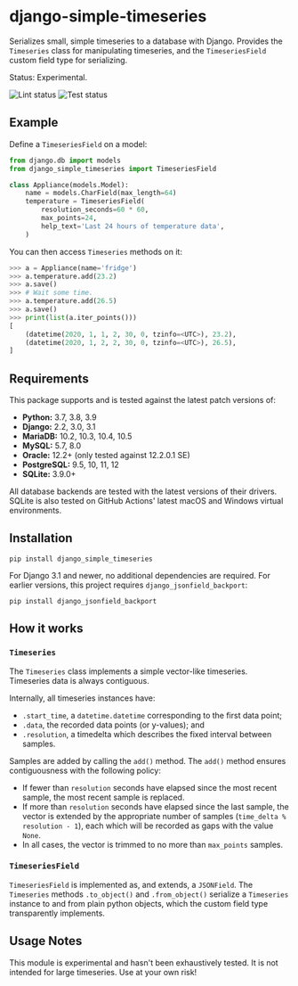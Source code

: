 # django-simple-timeseries

Serializes small, simple timeseries to a database with Django. Provides the `Timeseries` class for manipulating timeseries, and the `TimeseriesField` custom field type for serializing.

Status: Experimental.

![Lint status](https://github.com/mik3y/django-simple-timeseries/actions/workflows/lint.yml/badge.svg)
![Test status](https://github.com/mik3y/django-simple-timeseries/actions/workflows/test.yml/badge.svg)

## Example

Define a `TimeseriesField` on a model:

```py
from django.db import models
from django_simple_timeseries import TimeseriesField

class Appliance(models.Model):
    name = models.CharField(max_length=64)
    temperature = TimeseriesField(
        resolution_seconds=60 * 60,
        max_points=24,
        help_text='Last 24 hours of temperature data',
    )
```

You can then access `Timeseries` methods on it:

```py
>>> a = Appliance(name='fridge')
>>> a.temperature.add(23.2)
>>> a.save()
>>> # Wait some time.
>>> a.temperature.add(26.5)
>>> a.save()
>>> print(list(a.iter_points()))
[
    (datetime(2020, 1, 1, 2, 30, 0, tzinfo=<UTC>), 23.2),
    (datetime(2020, 1, 2, 2, 30, 0, tzinfo=<UTC>), 26.5),
]
```

## Requirements

This package supports and is tested against the latest patch versions of:

* **Python:** 3.7, 3.8, 3.9
* **Django:** 2.2, 3.0, 3.1
* **MariaDB:** 10.2, 10.3, 10.4, 10.5
* **MySQL:** 5.7, 8.0
* **Oracle:** 12.2+ (only tested against 12.2.0.1 SE)
* **PostgreSQL:** 9.5, 10, 11, 12
* **SQLite:** 3.9.0+

All database backends are tested with the latest versions of their drivers. SQLite is also tested on GitHub Actions' latest macOS and Windows virtual environments.


## Installation

```
pip install django_simple_timeseries
```

For Django 3.1 and newer, no additional dependencies are required. For earlier versions, this project requires `django_jsonfield_backport`:

```
pip install django_jsonfield_backport
```

## How it works

### `Timeseries`

The `Timeseries` class implements a simple vector-like timeseries. Timeseries data is always contiguous.  

Internally, all timeseries instances have:
* `.start_time`, a `datetime.datetime` corresponding to the first data point;
* `.data`, the recorded data points (or y-values); and
* `.resolution`, a timedelta which describes the fixed interval between samples.

Samples are added by calling the `add()` method. The `add()` method ensures contiguousness with the following policy:
* If fewer than `resolution` seconds have elapsed since the most recent sample, the most recent sample is replaced.
* If more than `resolution` seconds have elapsed since the last sample, the vector is extended by the appropriate number of samples (`time_delta % resolution - 1`), each which will be recorded as gaps with the value `None`.
* In all cases, the vector is trimmed to no more than `max_points` samples.


### `TimeseriesField`

`TimeseriesField` is implemented as, and extends, a `JSONField`. The `Timeseries` methods `.to_object()` and `.from_object()` serialize a `Timeseries` instance to and from plain python objects, which the custom field type transparently implements.

## Usage Notes

This module is experimental and hasn't been exhaustively tested. It is not intended for large timeseries. Use at your own risk!
